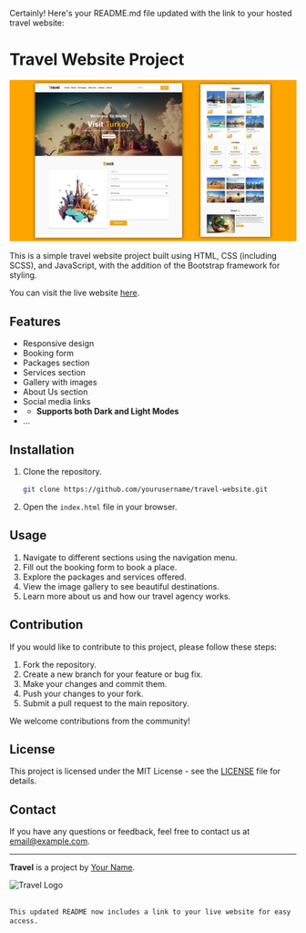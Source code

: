 Certainly! Here's your README.md file updated with the link to your hosted travel website:

# Travel Website Project

![Travel Website Screenshot](/assets/images/travel-website-7-768x432.png)

This is a simple travel website project built using HTML, CSS (including SCSS), and JavaScript, with the addition of the Bootstrap framework for styling.

You can visit the live website [here](https://ayhamalahmad.github.io/Travel_-_Tour/).

## Features

- Responsive design
- Booking form
- Packages section
- Services section
- Gallery with images
- About Us section
- Social media links
- - **Supports both Dark and Light Modes**
- ...

## Installation

1. Clone the repository.
   ```bash
   git clone https://github.com/yourusername/travel-website.git

2. Open the `index.html` file in your browser.

## Usage

1. Navigate to different sections using the navigation menu.
2. Fill out the booking form to book a place.
3. Explore the packages and services offered.
4. View the image gallery to see beautiful destinations.
5. Learn more about us and how our travel agency works.

## Contribution

If you would like to contribute to this project, please follow these steps:

1. Fork the repository.
2. Create a new branch for your feature or bug fix.
3. Make your changes and commit them.
4. Push your changes to your fork.
5. Submit a pull request to the main repository.

We welcome contributions from the community!

## License

This project is licensed under the MIT License - see the [LICENSE](LICENSE) file for details.

## Contact

If you have any questions or feedback, feel free to contact us at [email@example.com](mailto:email@example.com).

---

**Travel** is a project by [Your Name](https://github.com/yourusername).

![Travel Logo](/assets/images/travel-icon.png)
```

This updated README now includes a link to your live website for easy access.